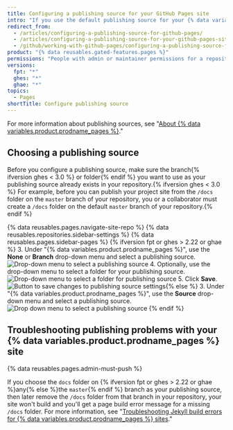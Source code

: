 ```yaml
---
title: Configuring a publishing source for your GitHub Pages site
intro: "If you use the default publishing source for your {% data variables.product.prodname_pages %} site, your site will publish automatically. You can also choose to publish your{% ifversion ghes < 3.0 %} project{% endif %} site from a different branch or folder."
redirect_from:
  - /articles/configuring-a-publishing-source-for-github-pages/
  - /articles/configuring-a-publishing-source-for-your-github-pages-site
  - /github/working-with-github-pages/configuring-a-publishing-source-for-your-github-pages-site
product: "{% data reusables.gated-features.pages %}"
permissions: "People with admin or maintainer permissions for a repository can configure a publishing source for a {% data variables.product.prodname_pages %} site."
versions:
  fpt: "*"
  ghes: "*"
  ghae: "*"
topics:
  - Pages
shortTitle: Configure publishing source
---
```


For more information about publishing sources, see "[About {% data variables.product.prodname_pages %}](/articles/about-github-pages#publishing-sources-for-github-pages-sites)."

## Choosing a publishing source

Before you configure a publishing source, make sure the branch{% ifversion ghes < 3.0 %} or folder{% endif %} you want to use as your publishing source already exists in your repository.{% ifversion ghes < 3.0 %} For example, before you can publish your project site from the `/docs` folder on the `master` branch of your repository, you or a collaborator must create a `/docs` folder on the default `master` branch of your repository.{% endif %}

{% data reusables.pages.navigate-site-repo %}
{% data reusables.repositories.sidebar-settings %}
{% data reusables.pages.sidebar-pages %}
{% ifversion fpt or ghes > 2.22 or ghae %} 3. Under "{% data variables.product.prodname_pages %}", use the **None** or **Branch** drop-down menu and select a publishing source.
![Drop-down menu to select a publishing source](/assets/images/help/pages/publishing-source-drop-down.png) 4. Optionally, use the drop-down menu to select a folder for your publishing source.
![Drop-down menu to select a folder for publishing source](/assets/images/help/pages/publishing-source-folder-drop-down.png) 5. Click **Save**.
![Button to save changes to publishing source settings](/assets/images/help/pages/publishing-source-save.png){% else %} 3. Under "{% data variables.product.prodname_pages %}", use the **Source** drop-down menu and select a publishing source.
![Drop down menu to select a publishing source](/assets/images/help/pages/publishing-source-drop-down.png)
{% endif %}

## Troubleshooting publishing problems with your {% data variables.product.prodname_pages %} site

{% data reusables.pages.admin-must-push %}

If you choose the `docs` folder on {% ifversion fpt or ghes > 2.22 or ghae %}any{% else %}the `master`{% endif %} branch as your publishing source, then later remove the `/docs` folder from that branch in your repository, your site won't build and you'll get a page build error message for a missing `/docs` folder. For more information, see "[Troubleshooting Jekyll build errors for {% data variables.product.prodname_pages %} sites](/articles/troubleshooting-jekyll-build-errors-for-github-pages-sites#missing-docs-folder)."
